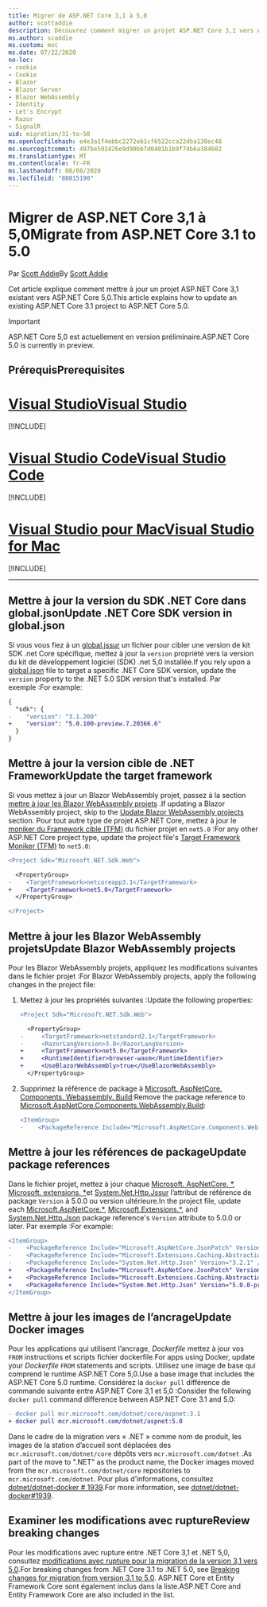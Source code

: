 ```yaml
---
title: Migrer de ASP.NET Core 3,1 à 5,0
author: scottaddie
description: Découvrez comment migrer un projet ASP.NET Core 3,1 vers ASP.NET Core 5,0.
ms.author: scaddie
ms.custom: mvc
ms.date: 07/22/2020
no-loc:
- cookie
- Cookie
- Blazor
- Blazor Server
- Blazor WebAssembly
- Identity
- Let's Encrypt
- Razor
- SignalR
uid: migration/31-to-50
ms.openlocfilehash: e4e3a1f4ebbc2272eb1cf6522cca22dba138ec48
ms.sourcegitcommit: 497be502426e9d90bb7d0401b1b9f74b6a384682
ms.translationtype: MT
ms.contentlocale: fr-FR
ms.lasthandoff: 08/08/2020
ms.locfileid: "88015190"
---
```

# <a name="migrate-from-aspnet-core-31-to-50"></a><span data-ttu-id="1a1a3-103">Migrer de ASP.NET Core 3,1 à 5,0</span><span class="sxs-lookup"><span data-stu-id="1a1a3-103">Migrate from ASP.NET Core 3.1 to 5.0</span></span>

<span data-ttu-id="1a1a3-104">Par [Scott Addie](https://github.com/scottaddie)</span><span class="sxs-lookup"><span data-stu-id="1a1a3-104">By [Scott Addie](https://github.com/scottaddie)</span></span>

<span data-ttu-id="1a1a3-105">Cet article explique comment mettre à jour un projet ASP.NET Core 3,1 existant vers ASP.NET Core 5,0.</span><span class="sxs-lookup"><span data-stu-id="1a1a3-105">This article explains how to update an existing ASP.NET Core 3.1 project to ASP.NET Core 5.0.</span></span>

> [!IMPORTANT]
> <span data-ttu-id="1a1a3-106">ASP.NET Core 5,0 est actuellement en version préliminaire.</span><span class="sxs-lookup"><span data-stu-id="1a1a3-106">ASP.NET Core 5.0 is currently in preview.</span></span>

## <a name="prerequisites"></a><span data-ttu-id="1a1a3-107">Prérequis</span><span class="sxs-lookup"><span data-stu-id="1a1a3-107">Prerequisites</span></span>

# <a name="visual-studio"></a>[<span data-ttu-id="1a1a3-108">Visual Studio</span><span class="sxs-lookup"><span data-stu-id="1a1a3-108">Visual Studio</span></span>](#tab/visual-studio)

[!INCLUDE[](~/includes/net-core-prereqs-vs-5.0.md)]

# <a name="visual-studio-code"></a>[<span data-ttu-id="1a1a3-109">Visual Studio Code</span><span class="sxs-lookup"><span data-stu-id="1a1a3-109">Visual Studio Code</span></span>](#tab/visual-studio-code)

[!INCLUDE[](~/includes/net-core-prereqs-vsc-5.0.md)]

# <a name="visual-studio-for-mac"></a>[<span data-ttu-id="1a1a3-110">Visual Studio pour Mac</span><span class="sxs-lookup"><span data-stu-id="1a1a3-110">Visual Studio for Mac</span></span>](#tab/visual-studio-mac)

[!INCLUDE[](~/includes/net-core-prereqs-mac-5.0.md)]

---

## <a name="update-net-core-sdk-version-in-globaljson"></a><span data-ttu-id="1a1a3-111">Mettre à jour la version du SDK .NET Core dans global.json</span><span class="sxs-lookup"><span data-stu-id="1a1a3-111">Update .NET Core SDK version in global.json</span></span>

<span data-ttu-id="1a1a3-112">Si vous vous fiez à un [global.jssur](/dotnet/core/tools/global-json) un fichier pour cibler une version de kit SDK .net Core spécifique, mettez à jour la `version` propriété vers la version du kit de développement logiciel (SDK) .net 5,0 installée.</span><span class="sxs-lookup"><span data-stu-id="1a1a3-112">If you rely upon a [global.json](/dotnet/core/tools/global-json) file to target a specific .NET Core SDK version, update the `version` property to the .NET 5.0 SDK version that's installed.</span></span> <span data-ttu-id="1a1a3-113">Par exemple :</span><span class="sxs-lookup"><span data-stu-id="1a1a3-113">For example:</span></span>

```diff
{
  "sdk": {
-    "version": "3.1.200"
+    "version": "5.0.100-preview.7.20366.6"
  }
}
```

## <a name="update-the-target-framework"></a><span data-ttu-id="1a1a3-114">Mettre à jour la version cible de .NET Framework</span><span class="sxs-lookup"><span data-stu-id="1a1a3-114">Update the target framework</span></span>

<span data-ttu-id="1a1a3-115">Si vous mettez à jour un Blazor WebAssembly projet, passez à la section [mettre à jour les Blazor WebAssembly projets](#update-blazor-webassembly-projects) .</span><span class="sxs-lookup"><span data-stu-id="1a1a3-115">If updating a Blazor WebAssembly project, skip to the [Update Blazor WebAssembly projects](#update-blazor-webassembly-projects) section.</span></span> <span data-ttu-id="1a1a3-116">Pour tout autre type de projet ASP.NET Core, mettez à jour le [moniker du Framework cible (TFM)](/dotnet/standard/frameworks) du fichier projet en `net5.0` :</span><span class="sxs-lookup"><span data-stu-id="1a1a3-116">For any other ASP.NET Core project type, update the project file's [Target Framework Moniker (TFM)](/dotnet/standard/frameworks) to `net5.0`:</span></span>

```diff
<Project Sdk="Microsoft.NET.Sdk.Web">

  <PropertyGroup>
-    <TargetFramework>netcoreapp3.1</TargetFramework>
+    <TargetFramework>net5.0</TargetFramework>
  </PropertyGroup>

</Project>
```

## <a name="update-no-locblazor-webassembly-projects"></a><span data-ttu-id="1a1a3-117">Mettre à jour les Blazor WebAssembly projets</span><span class="sxs-lookup"><span data-stu-id="1a1a3-117">Update Blazor WebAssembly projects</span></span>

<span data-ttu-id="1a1a3-118">Pour les Blazor WebAssembly projets, appliquez les modifications suivantes dans le fichier projet :</span><span class="sxs-lookup"><span data-stu-id="1a1a3-118">For Blazor WebAssembly projects, apply the following changes in the project file:</span></span>

1. <span data-ttu-id="1a1a3-119">Mettez à jour les propriétés suivantes :</span><span class="sxs-lookup"><span data-stu-id="1a1a3-119">Update the following properties:</span></span>

    ```diff
    <Project Sdk="Microsoft.NET.Sdk.Web">
    
      <PropertyGroup>
    -     <TargetFramework>netstandard2.1</TargetFramework>
    -     <RazorLangVersion>3.0</RazorLangVersion>
    +     <TargetFramework>net5.0</TargetFramework>
    +     <RuntimeIdentifier>browser-wasm</RuntimeIdentifier>
    +     <UseBlazorWebAssembly>true</UseBlazorWebAssembly>
      </PropertyGroup>
    ```

1. <span data-ttu-id="1a1a3-120">Supprimez la référence de package à [Microsoft. AspNetCore. Components. Webassembly. Build](https://www.nuget.org/packages/Microsoft.AspNetCore.Components.WebAssembly.Build):</span><span class="sxs-lookup"><span data-stu-id="1a1a3-120">Remove the package reference to [Microsoft.AspNetCore.Components.WebAssembly.Build](https://www.nuget.org/packages/Microsoft.AspNetCore.Components.WebAssembly.Build):</span></span>

    ```diff
    <ItemGroup>
    -    <PackageReference Include="Microsoft.AspNetCore.Components.WebAssembly.Build" Version="3.2.1" PrivateAssets="all" />
    ```

## <a name="update-package-references"></a><span data-ttu-id="1a1a3-121">Mettre à jour les références de package</span><span class="sxs-lookup"><span data-stu-id="1a1a3-121">Update package references</span></span>

<span data-ttu-id="1a1a3-122">Dans le fichier projet, mettez à jour chaque [Microsoft. AspNetCore. \*](https://www.nuget.org/packages?q=Microsoft.AspNetCore.*), [Microsoft. extensions. \*](https://www.nuget.org/packages?q=Microsoft.Extensions.*)et [System.Net.Http.Jssur](https://www.nuget.org/packages/System.Net.Http.Json) l’attribut de référence de package `Version` à 5.0.0 ou version ultérieure.</span><span class="sxs-lookup"><span data-stu-id="1a1a3-122">In the project file, update each [Microsoft.AspNetCore.\*](https://www.nuget.org/packages?q=Microsoft.AspNetCore.*), [Microsoft.Extensions.\*](https://www.nuget.org/packages?q=Microsoft.Extensions.*), and [System.Net.Http.Json](https://www.nuget.org/packages/System.Net.Http.Json) package reference's `Version` attribute to 5.0.0 or later.</span></span> <span data-ttu-id="1a1a3-123">Par exemple :</span><span class="sxs-lookup"><span data-stu-id="1a1a3-123">For example:</span></span>

```diff
<ItemGroup>
-    <PackageReference Include="Microsoft.AspNetCore.JsonPatch" Version="3.1.6" />
-    <PackageReference Include="Microsoft.Extensions.Caching.Abstractions" Version="3.1.6" />
-    <PackageReference Include="System.Net.Http.Json" Version="3.2.1" />
+    <PackageReference Include="Microsoft.AspNetCore.JsonPatch" Version="5.0.0-preview.7.20365.19" />
+    <PackageReference Include="Microsoft.Extensions.Caching.Abstractions" Version="5.0.0-preview.7.20364.11" />
+    <PackageReference Include="System.Net.Http.Json" Version="5.0.0-preview.7.20364.11" />
</ItemGroup>
```

## <a name="update-docker-images"></a><span data-ttu-id="1a1a3-124">Mettre à jour les images de l’ancrage</span><span class="sxs-lookup"><span data-stu-id="1a1a3-124">Update Docker images</span></span>

<span data-ttu-id="1a1a3-125">Pour les applications qui utilisent l’ancrage, *Dockerfile* mettez à jour vos `FROM` instructions et scripts fichier dockerfile.</span><span class="sxs-lookup"><span data-stu-id="1a1a3-125">For apps using Docker, update your *Dockerfile* `FROM` statements and scripts.</span></span> <span data-ttu-id="1a1a3-126">Utilisez une image de base qui comprend le runtime ASP.NET Core 5,0.</span><span class="sxs-lookup"><span data-stu-id="1a1a3-126">Use a base image that includes the ASP.NET Core 5.0 runtime.</span></span> <span data-ttu-id="1a1a3-127">Considérez la `docker pull` différence de commande suivante entre ASP.NET Core 3,1 et 5,0 :</span><span class="sxs-lookup"><span data-stu-id="1a1a3-127">Consider the following `docker pull` command difference between ASP.NET Core 3.1 and 5.0:</span></span>

```diff
- docker pull mcr.microsoft.com/dotnet/core/aspnet:3.1
+ docker pull mcr.microsoft.com/dotnet/aspnet:5.0
```

<span data-ttu-id="1a1a3-128">Dans le cadre de la migration vers « .NET » comme nom de produit, les images de la station d’accueil sont déplacées des `mcr.microsoft.com/dotnet/core` dépôts vers `mcr.microsoft.com/dotnet` .</span><span class="sxs-lookup"><span data-stu-id="1a1a3-128">As part of the move to ".NET" as the product name, the Docker images moved from the `mcr.microsoft.com/dotnet/core` repositories to `mcr.microsoft.com/dotnet`.</span></span> <span data-ttu-id="1a1a3-129">Pour plus d’informations, consultez [dotnet/dotnet-docker # 1939](https://github.com/dotnet/dotnet-docker/issues/1939).</span><span class="sxs-lookup"><span data-stu-id="1a1a3-129">For more information, see [dotnet/dotnet-docker#1939](https://github.com/dotnet/dotnet-docker/issues/1939).</span></span>

## <a name="review-breaking-changes"></a><span data-ttu-id="1a1a3-130">Examiner les modifications avec rupture</span><span class="sxs-lookup"><span data-stu-id="1a1a3-130">Review breaking changes</span></span>

<span data-ttu-id="1a1a3-131">Pour les modifications avec rupture entre .NET Core 3,1 et .NET 5,0, consultez [modifications avec rupture pour la migration de la version 3,1 vers 5,0](/dotnet/core/compatibility/3.1-5.0).</span><span class="sxs-lookup"><span data-stu-id="1a1a3-131">For breaking changes from .NET Core 3.1 to .NET 5.0, see [Breaking changes for migration from version 3.1 to 5.0](/dotnet/core/compatibility/3.1-5.0).</span></span> <span data-ttu-id="1a1a3-132">ASP.NET Core et Entity Framework Core sont également inclus dans la liste.</span><span class="sxs-lookup"><span data-stu-id="1a1a3-132">ASP.NET Core and Entity Framework Core are also included in the list.</span></span>
